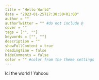 ```yaml
---
title = "Hello World"
date = "2023-01-25T17:30:50+01:00"
author = ""
authorTwitter = "" #do not include @
cover = ""
tags = ["", ""]
keywords = ["", ""]
description = ""
showFullContent = true
readingTime = false
hideComments = false
color = "" #color from the theme settings
---
```


Ici the world ! Yahoou

